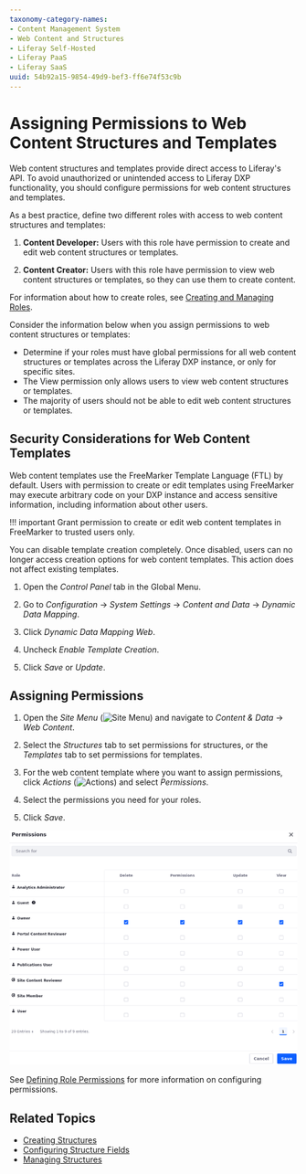 ```yaml
---
taxonomy-category-names:
- Content Management System
- Web Content and Structures
- Liferay Self-Hosted
- Liferay PaaS
- Liferay SaaS
uuid: 54b92a15-9854-49d9-bef3-ff6e74f53c9b
---
```


# Assigning Permissions to Web Content Structures and Templates

Web content structures and templates provide direct access to Liferay's API. To avoid unauthorized or unintended access to Liferay DXP functionality, you should configure permissions for web content structures and templates.

As a best practice, define two different roles with access to web content structures and templates:

1. **Content Developer:** Users with this role have permission to create and edit web content structures or templates.

1. **Content Creator:** Users with this role have permission to view web content structures or templates, so they can use them to create content.

For information about how to create roles, see [Creating and Managing Roles](../../../users-and-permissions/roles-and-permissions/creating-and-managing-roles.md).

Consider the information below when you assign permissions to web content structures or templates:

- Determine if your roles must have global permissions for all web content structures or templates across the Liferay DXP instance, or only for specific sites.
- The View permission only allows users to view web content structures or templates.
- The majority of users should not be able to edit web content structures or templates.

## Security Considerations for Web Content Templates

Web content templates use the FreeMarker Template Language (FTL) by default. Users with permission to create or edit templates using FreeMarker may execute arbitrary code on your DXP instance and access sensitive information, including information about other users.

!!! important
    Grant permission to create or edit web content templates in FreeMarker to trusted users only.

You can disable template creation completely. Once disabled, users can no longer access creation options for web content templates. This action does not affect existing templates.

1. Open the *Control Panel* tab in the Global Menu.

1. Go to *Configuration* &rarr; *System Settings* &rarr; *Content and Data* &rarr; *Dynamic Data Mapping*.

1. Click *Dynamic Data Mapping Web*.

1. Uncheck *Enable Template Creation*.

1. Click *Save* or *Update*.

## Assigning Permissions

1. Open the *Site Menu* (![Site Menu](../../../images/icon-product-menu.png)) and navigate to *Content & Data* &rarr; *Web Content*.

1. Select the *Structures* tab to set permissions for structures, or the *Templates* tab to set permissions for templates.

1. For the web content template where you want to assign permissions, click *Actions* (![Actions](../../../images/icon-actions.png)) and select *Permissions*.

1. Select the permissions you need for your roles.

1. Click *Save*.

![Permissions dialog for web content structures and templates](./assigning-permissions-to-web-content-structures-and-templates/images/01.png)

See [Defining Role Permissions](../../../users-and-permissions/roles-and-permissions/defining-role-permissions.md) for more information on configuring permissions.

## Related Topics

- [Creating Structures](./creating-structures.md)
- [Configuring Structure Fields](./configuring-structure-fields.md)
- [Managing Structures](./managing-structures.md)
